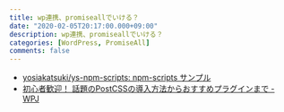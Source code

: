 ```yaml
---
title: wp連携、promiseallでいける？
date: "2020-02-05T20:17:00.000+09:00"
description: wp連携、promiseallでいける？
categories: [WordPress, PromiseAll]
comments: false
---
```


- [yosiakatsuki/ys\-npm\-scripts: npm\-scripts サンプル](https://github.com/yosiakatsuki/ys-npm-scripts)
- [初心者歓迎！ 話題のPostCSSの導入方法からおすすめプラグインまで \- WPJ](https://www.webprofessional.jp/7-postcss-plugins-to-ease-you-into-postcss/)